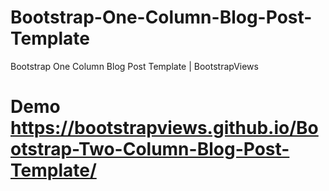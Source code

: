 # Bootstrap-One-Column-Blog-Post-Template
Bootstrap One Column Blog Post Template | BootstrapViews

# Demo https://bootstrapviews.github.io/Bootstrap-Two-Column-Blog-Post-Template/
